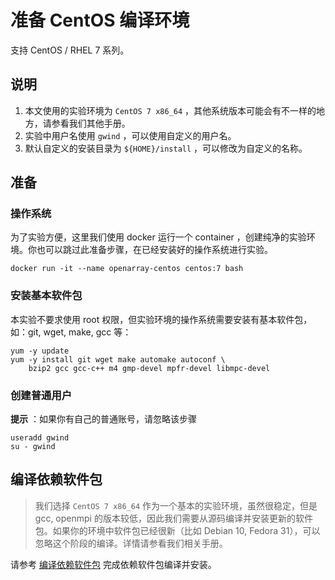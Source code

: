 # 准备 CentOS 编译环境

支持 CentOS / RHEL 7 系列。

## 说明

1. 本文使用的实验环境为 `CentOS 7 x86_64` ，其他系统版本可能会有不一样的地方，请参看我们其他手册。
2. 实验中用户名使用 `gwind` ，可以使用自定义的用户名。
3. 默认自定义的安装目录为 `${HOME}/install` ，可以修改为自定义的名称。

## 准备

### 操作系统

为了实验方便，这里我们使用 docker 运行一个 container ，创建纯净的实验环境。你也可以跳过此准备步骤，在已经安装好的操作系统进行实验。

```shell
docker run -it --name openarray-centos centos:7 bash
```

### 安装基本软件包

本实验不要求使用 root 权限，但实验环境的操作系统需要安装有基本软件包，如：git, wget, make, gcc 等：

```shell
yum -y update
yum -y install git wget make automake autoconf \
    bzip2 gcc gcc-c++ m4 gmp-devel mpfr-devel libmpc-devel
```

### 创建普通用户

**提示** ：如果你有自己的普通账号，请忽略该步骤

```shell
useradd gwind
su - gwind
```

## 编译依赖软件包

> 我们选择 `CentOS 7 x86_64` 作为一个基本的实验环境，虽然很稳定，但是 gcc, openmpi 的版本较低，因此我们需要从源码编译并安装更新的软件包。如果你的环境中软件包已经很新（比如 Debian 10, Fedora 31），可以忽略这个阶段的编译。详情请参看我们相关手册。

请参考 [编译依赖软件包](./build_dependencies.md) 完成依赖软件包编译并安装。